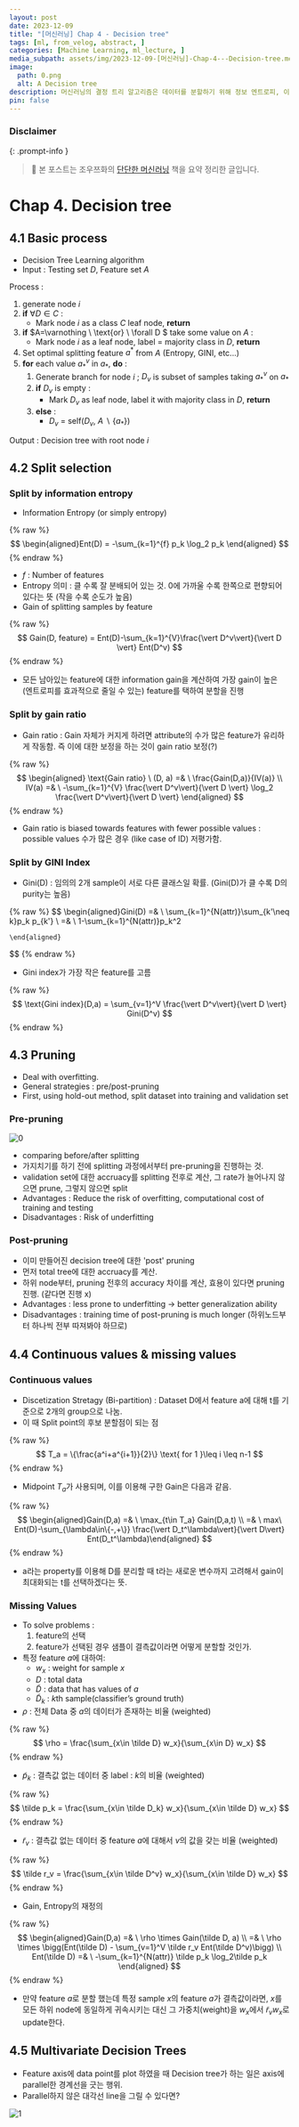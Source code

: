 ```yaml
---
layout: post
date: 2023-12-09
title: "[머신러닝] Chap 4 - Decision tree"
tags: [ml, from_velog, abstract, ]
categories: [Machine Learning, ml_lecture, ]
media_subpath: assets/img/2023-12-09-[머신러닝]-Chap-4---Decision-tree.md
image:
  path: 0.png
  alt: A Decision tree
description: 머신러닝의 결정 트리 알고리즘은 데이터를 분할하기 위해 정보 엔트로피, 이득 비율, 지니 지수를 사용하며, 과적합 문제를 해결하기 위해 전후 가지치기를 적용합니다. 연속 값과 결측값 처리 방법도 설명되며, 다변량 결정 트리의 가능성에 대해서도 논의됩니다.
pin: false
---
```



### Disclaimer


{: .prompt-info }


> 📣 본 포스트는 조우쯔화의 [단단한 머신러닝](https://product.kyobobook.co.kr/detail/S000001916959) 책을 요약 정리한 글입니다. 


# Chap 4. Decision tree


## 4.1 Basic process

- Decision Tree Learning algorithm
- Input : Testing set $D$, Feature set $A$

Process :

1. generate node $i$
2. **if** $\forall D \in C$ :
	- Mark node $i$ as a class $C$ leaf node, **return**
3. **if** $A=\varnothing \ \text{or} \ \forall D
$ take some value on $A$ :
	- Mark node $i$ as a leaf node, label = majority class in $D$, **return**
4. Set optimal splitting feature $a^*$ from $A$ (Entropy, GINI, etc...)
5. **for** each value $a_*^v$  in  $a_*$, **do** :
	1. Generate branch for node $i$ ; $D_v$ is subset of samples taking $a_*^v$  on  $a_*$
	2. **if** $D_v$ is empty :
		- Mark $D_v$ as leaf node, label it with majority class in $D$, **return**
	3. **else** :
		- $D_v$ = self($D_v$, $A \ \backslash \ \{a_*\}$)

Output : Decision tree with root node $i$


## 4.2 Split selection


### Split by information entropy

- Information Entropy (or simply entropy)

{% raw %}
$$
\begin{aligned}Ent(D) = -\sum_{k=1}^{f} p_k \log_2 p_k
\end{aligned}
$$
{% endraw %}

- $f$ : Number of features
- Entropy 의미 : 클 수록 잘 분배되어 있는 것. 0에 가까울 수록 한쪽으로 편향되어 있다는 뜻 (작을 수록 순도가 높음)
- Gain of splitting samples by feature

{% raw %}
$$
Gain(D, feature) = Ent(D)-\sum_{k=1}^{V}\frac{\vert D^v\vert}{\vert D \vert} Ent(D^v)
$$
{% endraw %}

- 모든 남아있는 feature에 대한 information gain을 계산하여 가장 gain이 높은 (엔트로피를 효과적으로 줄일 수 있는) feature를 택하여 분할을 진행

### Split by gain ratio

- Gain ratio : Gain 자체가 커지게 하려면 attribute의 수가 많은 feature가 유리하게 작동함. 즉 이에 대한 보정을 하는 것이 gain ratio 보정(?)

{% raw %}
$$
\begin{aligned}
	\text{Gain ratio} \ (D, a) =& \ \frac{Gain(D,a)}{IV(a)} \\ 
	IV(a) =& \   -\sum_{k=1}^{V} \frac{\vert D^v\vert}{\vert D \vert} \log_2 \frac{\vert D^v\vert}{\vert D \vert}
	\end{aligned}
$$
{% endraw %}

- Gain ratio is biased towards features with fewer possible values : possible values 수가 많은 경우 (like case of ID) 저평가함.

### Split by GINI Index

- Gini(D) : 임의의 2개 sample이 서로 다른 클래스일 확률. (Gini(D)가 클 수록 D의 purity는 높음)

{% raw %}
$$
\begin{aligned}Gini(D) =& \  \sum_{k=1}^{N(attr)}\sum_{k'\neq k}p_k p_{k'} \\ =& \ 1-\sum_{k=1}^{N(attr)}p_k^2
	
	
	\end{aligned}
$$
{% endraw %}

- Gini index가 가장 작은 feature를 고름

{% raw %}
$$
\text{Gini index}(D,a) = \sum_{v=1}^V \frac{\vert D^v\vert}{\vert D \vert} Gini(D^v)
$$
{% endraw %}


## 4.3 Pruning

- Deal with overfitting.
- General strategies : pre/post-pruning
- First, using hold-out method, split dataset into training and validation set

### Pre-pruning


![0](/0.png)

- comparing before/after splitting
- 가지치기를 하기 전에 splitting 과정에서부터 pre-pruning을 진행하는 것.
- validation set에 대한 accruacy를 splitting 전후로 계산, 그 rate가 늘어나지 않으면 prune, 그렇지 않으면 split
- Advantages : Reduce the risk of overfitting, computational cost of training and testing
- Disadvantages : Risk of underfitting

### Post-pruning

- 이미 만들어진 decision tree에 대한 'post' pruning
- 먼저 total tree에 대한 accruacy를 계산.
- 하위 node부터, pruning 전후의 accuracy 차이를 계산, 효용이 있다면 pruning 진행. (같다면 진행 x)
- Advantages : less prone to underfitting -> better generalization ability
- Disadvantages : training time of post-pruning is much longer (하위노드부터 하나씩 전부 따져봐야 하므로)

## 4.4 Continuous values & missing values


### Continuous values

- Discetization Stretagy (Bi-partition) : Dataset D에서 feature a에 대해 t를 기준으로 2개의 group으로 나눔.
- 이 때 Split point의 후보 분할점이 되는 점

{% raw %}
$$
T_a = \{\frac{a^i+a^{i+1}}{2}\} \text{ for 1 }\leq i \leq n-1
$$
{% endraw %}

- Midpoint $T_a$가 사용되며, 이를 이용해 구한 Gain은 다음과 같음.

{% raw %}
$$
\begin{aligned}Gain(D,a) =& \  \max_{t\in T_a} Gain(D,a,t) \\ =& \  max\ Ent(D)-\sum_{\lambda\in\{-,+\}} \frac{\vert D_t^\lambda\vert}{\vert D\vert} Ent(D_t^\lambda)\end{aligned}
$$
{% endraw %}

- a라는 property를 이용해 D를 분리할 때 t라는 새로운 변수까지 고려해서 gain이 최대화되는 t를 선택하겠다는 뜻.

### Missing Values

- To solve problems :
	1. feature의 선택
	2. feature가 선택된 경우 샘플이 결측값이라면 어떻게 분할할 것인가.
- 특정 feature $a$에 대하여:
	- $w_x$ : weight for sample $x$
	- $D$ : total data
	- $\tilde D$ : data that has values of $a$
	- $\tilde D_k$ : $k$th sample(classifier’s ground truth)
- $\rho$ : 전체 Data 중 $a$의 데이터가 존재하는 비율 (weighted)

{% raw %}
$$
\rho = \frac{\sum_{x\in \tilde D} w_x}{\sum_{x\in D} w_x}
$$
{% endraw %}

- $\tilde p_k$ : 결측값 없는 데이터 중 label : $k$의 비율 (weighted)

{% raw %}
$$
\tilde p_k = \frac{\sum_{x\in \tilde D_k} w_x}{\sum_{x\in \tilde D} w_x}
$$
{% endraw %}

- $\tilde r_v$ : 결측값 없는 데이터 중 feature $a$에 대해서 $v$의 값을 갖는 비율 (weighted)

{% raw %}
$$
\tilde r_v = \frac{\sum_{x\in \tilde D^v} w_x}{\sum_{x\in \tilde D} w_x}
$$
{% endraw %}

- Gain, Entropy의 재정의

{% raw %}
$$
\begin{aligned}Gain(D,a) =& \  \rho \times Gain(\tilde D, a) \\ =& \  \rho \times \bigg(Ent(\tilde D) - \sum_{v=1}^V \tilde r_v Ent(\tilde D^v)\bigg) \\ 
	Ent(\tilde D) =& \  -\sum_{k=1}^{N(attr)} \tilde p_k \log_2\tilde p_k
	\end{aligned}
$$
{% endraw %}

- 만약 feature $a$로 분할 했는데 특정 sample $x$의 feature $a$가 결측값이라면, $x$를 모든 하위 node에 동일하게 귀속시키는 대신 그 가중치(weight)을 $w_x$에서 $\tilde r_v w_x$로 update한다.

## 4.5 Multivariate Decision Trees

- Feature axis에 data point를 plot 하였을 때 Decision tree가 하는 일은 axis에 parallel한 경계선을 긋는 행위.
- Parallel하지 않은 대각선 line을 그릴 수 있다면?

![1](/1.png)

